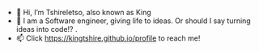 - 👋 Hi, I’m Tshireletso, also known as King
- 👀 I am a Software engineer, giving life to ideas. Or should I say turning ideas into code!? .
- 📫 Click https://kingtshire.github.io/profile to reach me!

<!---
kingtshire/kingtshire is a ✨ special ✨ repository because its `README.md` (this file) appears on your GitHub profile.
You can click the Preview link to take a look at your changes.
--->
